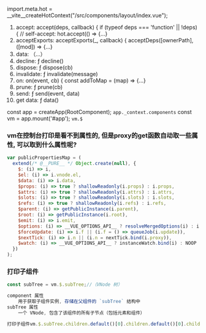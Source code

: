 import.meta.hot = __vite__createHotContext("/src/components/layout/index.vue");
1. accept: accept(deps, callback) { if (typeof deps === 'function' || !deps) { // self-accept: hot.accept(() => {…}
2. acceptExports: acceptExports(_, callback) { acceptDeps([ownerPath], ([mod]) => {…}
3. data: （…）
4. decline: ƒ decline()
5. dispose: ƒ dispose(cb)
6. invalidate: ƒ invalidate(message)
7. on: on(event, cb) { const addToMap = (map) => {…}
8. prune: ƒ prune(cb)
9. send: ƒ send(event, data)
10. get data: ƒ data()


const app = createApp(RootComponent);
	`app._context.components`
const vm = app.mount('#app');
	`vm.$`
### vm在控制台打印是看不到属性的, 但是proxy的get函数自动取一些属性, 可以取到什么属性呢?
```js
var publicPropertiesMap = (
  extend(/* @__PURE__ */ Object.create(null), {
    $: (i) => i,
    $el: (i) => i.vnode.el,
    $data: (i) => i.data,
    $props: (i) => true ? shallowReadonly(i.props) : i.props,
    $attrs: (i) => true ? shallowReadonly(i.attrs) : i.attrs,
    $slots: (i) => true ? shallowReadonly(i.slots) : i.slots,
    $refs: (i) => true ? shallowReadonly(i.refs) : i.refs,
    $parent: (i) => getPublicInstance(i.parent),
    $root: (i) => getPublicInstance(i.root),
    $emit: (i) => i.emit,
    $options: (i) => __VUE_OPTIONS_API__ ? resolveMergedOptions(i) : i.type,
    $forceUpdate: (i) => i.f || (i.f = () => queueJob(i.update)),
    $nextTick: (i) => i.n || (i.n = nextTick.bind(i.proxy)),
    $watch: (i) => __VUE_OPTIONS_API__ ? instanceWatch.bind(i) : NOOP
  })
);
```
### 打印子组件

```js
const subTree = vm.$.subTree;//（VNode 树）

component 属性
	用于获取子组件实例, 存储在父组件的 `subTree` 结构中
subTree 属性
	一个 VNode, 包含了该组件的所有子节点（包括元素和组件）

打印子组件vm.$.subTree.children.default()[0].children.default()[0].children.default()
```

